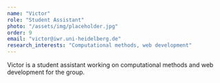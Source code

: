```yaml
---
name: "Victor"
role: "Student Assistant"
photo: "/assets/img/placeholder.jpg"
order: 9
email: "victor@iwr.uni-heidelberg.de"
research_interests: "Computational methods, web development"
---
```


Victor is a student assistant working on computational methods and web development for the group.
